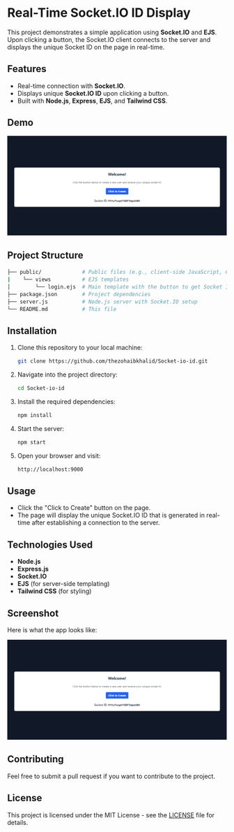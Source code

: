 # Real-Time Socket.IO ID Display

This project demonstrates a simple application using **Socket.IO** and **EJS**. Upon clicking a button, the Socket.IO client connects to the server and displays the unique Socket ID on the page in real-time.

## Features

- Real-time connection with **Socket.IO**.
- Displays unique **Socket.IO ID** upon clicking a button.
- Built with **Node.js**, **Express**, **EJS**, and **Tailwind CSS**.

## Demo

![Demo](./img.png)

## Project Structure

```bash
├── public/             # Public files (e.g., client-side JavaScript, CSS)
|    └── views          # EJS templates
│        └── login.ejs  # Main template with the button to get Socket ID
├── package.json        # Project dependencies
├── server.js           # Node.js server with Socket.IO setup
└── README.md           # This file
```

## Installation

1. Clone this repository to your local machine:

   ```bash
   git clone https://github.com/thezohaibkhalid/Socket-io-id.git
   ```

2. Navigate into the project directory:

   ```bash
   cd Socket-io-id
   ```

3. Install the required dependencies:

   ```bash
   npm install
   ```

4. Start the server:

   ```bash
   npm start
   ```

5. Open your browser and visit:

   ```bash
   http://localhost:9000
   ```

## Usage

- Click the "Click to Create" button on the page.
- The page will display the unique Socket.IO ID that is generated in real-time after establishing a connection to the server.

## Technologies Used

- **Node.js**
- **Express.js**
- **Socket.IO**
- **EJS** (for server-side templating)
- **Tailwind CSS** (for styling)

## Screenshot

Here is what the app looks like:

![Screenshot](./img.png)

## Contributing

Feel free to submit a pull request if you want to contribute to the project.

## License

This project is licensed under the MIT License - see the [LICENSE](./LICENSE) file for details.
